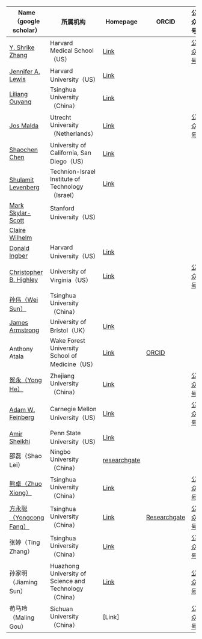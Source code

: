 | Name（google scholar） | 所属机构 | Homepage | ORCID | 公众号 |
|--------------|----------|---------------|-----------|---------------------------|
| [Y. Shrike Zhang](https://scholar.google.com/citations?hl=zh-CN&user=qnEhC_EAAAAJ) | Harvard Medical School（US） | [Link](https://shrikezhang.com/publications/publications) | |[公众号](https://mp.weixin.qq.com/mp/appmsgalbum?__biz=Mzg2Mjg4MzY0MA==&action=getalbum&album_id=3895597709960331279&scene=173&subscene=&sessionid=svr_addf2323724&enterid=1746005868&from_msgid=2247484731&from_itemidx=1&count=3&nolastread=1#wechat_redirect) | |
| [Jennifer A. Lewis](https://scholar.google.com/citations?hl=en&user=Wdny3bkAAAAJ) | Harvard University（US） | [Link](https://lewisgroup.seas.harvard.edu/publications) | |
| [Liliang Ouyang](https://scholar.google.com/citations?user=06FvzQAAAAJ&hl=en) | Tsinghua University（China） | [Link](https://llouyang.com/publications/) | |
| [Jos Malda](https://scholar.google.com/citations?hl=en&user=yGM2EnIAAAAJ) | Utrecht University（Netherlands） | [Link](https://www.maldalab.org/research-output) || [公众号](https://mp.weixin.qq.com/mp/appmsgalbum?__biz=Mzg2Mjg4MzY0MA==&action=getalbum&album_id=3924635740193079299&scene=173&subscene=227&sessionid=1746007660&enterid=1746007664&from_msgid=2247484463&from_itemidx=1&count=3&nolastread=1#wechat_redirect)| |
| [Shaochen Chen](https://scholar.google.com/citations?hl=zh-CN&user=2bTg5Q0AAAAJ) | University of California, San Diego（US） | [Link](https://schen.ucsd.edu/lab/publications.html) | |
| [Shulamit Levenberg](https://scholar.google.com/citations?hl=zh-CN&user=NZiXOl8AAAAJ) | Technion-Israel Institute of Technology（Israel） | [Link](https://levenberg.net.technion.ac.il/) | |
| [Mark Skylar-Scott](https://scholar.google.com/citations?user=fp_1WrcAAAAJ&hl=zh-CN) | Stanford University（US） | | |
| [Claire Wilhelm](https://scholar.google.com/citations?user=_itTHD4AAAAJ&hl=zh-CN&oi=ao) |  | | |
| [Donald Ingber](https://scholar.google.com/citations?user=3hzhsK4AAAAJ&hl=zh-CN&oi=ao) | Harvard University（US） | [Link](https://wyss.harvard.edu/team/core-faculty/donald-ingber/) | |
| [Christopher B. Highley](https://scholar.google.com/citations?user=mdJzLNQAAAAJ&hl=zh-CN&oi=ao) | University of Virginia（US） | [Link](https://highleylab.com/#papers) | |[公众号](https://mp.weixin.qq.com/mp/appmsgalbum?__biz=Mzg2Mjg4MzY0MA==&action=getalbum&album_id=3957758908738748424&scene=173&subscene=91&sessionid=1745982728&enterid=1745982740&from_msgid=2247484753&from_itemidx=1&count=3&nolastread=1#wechat_redirect) | |
| [孙伟（Wei Sun）](https://scholar.google.com/citations?user=K85IGAUAAAAJ&hl=en) | Tsinghua University（China） |  | |
| [James Armstrong](https://scholar.google.co.uk/citations?user=Mm_-8UQAAAAJ&hl=en) | University of Bristol（UK） | [Link](https://thearmstronggroup.co.uk/2021/01/full-list-of-publications/) | |
| Anthony Atala | Wake Forest University School of Medicine（US） | [Link](https://profiles.wakehealth.edu/display/Person/aatala) | [ORCID](https://orcid.org/0000-0001-8186-2160) |
| [贺永（Yong He）](https://scholar.google.com/citations?user=ft7p6QcAAAAJ&hl=zh-CN) | Zhejiang University（China） | [Link](https://person.zju.edu.cn/en/bioprinting) | |[公众号](https://mp.weixin.qq.com/mp/appmsgalbum?__biz=Mzg2Mjg4MzY0MA==&action=getalbum&album_id=3885400452828938244&scene=173&subscene=227&sessionid=1745983022&enterid=1745983028&from_msgid=2247484480&from_itemidx=1&count=3&nolastread=1#wechat_redirect) | |
| [Adam W. Feinberg](https://scholar.google.com/citations?user=cncJ21oAAAAJ&hl=en) | Carnegie Mellon University（US） | [Link](https://regenerativebiomaterials.com/) | |[公众号](https://mp.weixin.qq.com/mp/appmsgalbum?__biz=Mzg2Mjg4MzY0MA==&action=getalbum&album_id=3861895843544219665&scene=173&subscene=91&sessionid=2147116225&enterid=1745903841&from_msgid=2247484797&from_itemidx=1&count=3&nolastread=1#wechat_redirect) | |
| [Amir Sheikhi](https://scholar.google.com/citations?hl=en&user=Gdfi-lkAAAAJ) | Penn State University（US） | [Link](https://www.sheikhilab.com/) | |
| 邵磊（Shao Lei）| Ningbo University（China） | [researchgate](https://www.researchgate.net/profile/Shao-Lei-3) ||
| [熊卓（Zhuo Xiong）](https://scholar.google.com/citations?user=Dk1UWrwAAAAJ&hl=en&oi=ao)| Tsinghua University（China） | [Link](http://brelabs.com/) ||[公众号](https://mp.weixin.qq.com/mp/appmsgalbum?__biz=Mzg2Mjg4MzY0MA==&action=getalbum&album_id=3953581551673065486#wechat_redirect)|
| [方永聪（Yongcong Fang）]()| Tsinghua University（China） | [Link](https://me.tsinghua.edu.cn/info/1108/2951.htm) |[Researchgate](https://www.researchgate.net/profile/Fang-Yongcong)|[公众号](https://mp.weixin.qq.com/mp/appmsgalbum?__biz=Mzg2Mjg4MzY0MA==&action=getalbum&album_id=3953581552444817411&scene=173&subscene=227&sessionid=1746007638&enterid=1746007643&from_msgid=2247484719&from_itemidx=2&count=3&nolastread=1#wechat_redirect)||
| 张婷（Ting Zhang）|Tsinghua University（China） |[Link](https://me.tsinghua.edu.cn/info/1107/1656.htm)||[公众号]()||
| 孙家明（Jiaming Sun）| Huazhong University of Science and Technology（China） | [Link](https://scholargps.com/scholars/89052688418887/jiaming-sun) ||[公众号](https://mp.weixin.qq.com/mp/appmsgalbum?__biz=Mzg2Mjg4MzY0MA==&action=getalbum&album_id=3907967676844261376#wechat_redirect)||
| 苟马玲（Maling Gou）| Sichuan University（China） | [Link] ||[公众号](https://mp.weixin.qq.com/mp/appmsgalbum?__biz=Mzg2Mjg4MzY0MA==&action=getalbum&album_id=3889722908100182016#wechat_redirect)||

